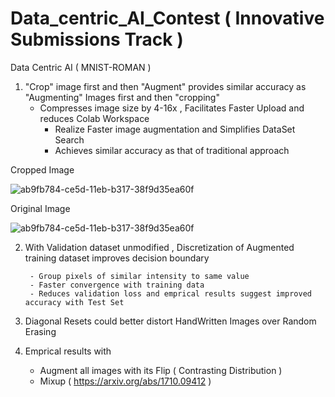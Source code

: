 # Data_centric_AI_Contest ( Innovative Submissions Track ) 
Data Centric AI ( MNIST-ROMAN )

1.  "Crop" image first  and then "Augment" provides similar accuracy as "Augmenting" Images first and then "cropping" 
	- Compresses image size by 4-16x , Facilitates Faster Upload and reduces Colab Workspace
        - Realize Faster image augmentation and Simplifies DataSet Search
        - Achieves similar accuracy as that of traditional approach 

Cropped Image 


![ab9fb784-ce5d-11eb-b317-38f9d35ea60f](https://user-images.githubusercontent.com/4832280/129690470-cebdaf92-3546-4754-9051-3f1cde973a03.png)

Original Image

![ab9fb784-ce5d-11eb-b317-38f9d35ea60f](https://user-images.githubusercontent.com/4832280/129689863-64dd57f1-2c53-4d0f-82a6-99d551fe6960.png)

2.  With Validation dataset unmodified , Discretization of Augmented training dataset improves decision boundary

         - Group pixels of similar intensity to same value
         - Faster convergence with training data 
         - Reduces validation loss and emprical results suggest improved accuracy with Test Set

3.  Diagonal Resets could better distort HandWritten Images over Random Erasing 

4.  Emprical results with 
	- Augment all images with its Flip  ( Contrasting Distribution )
	- Mixup 			    ( https://arxiv.org/abs/1710.09412 )

